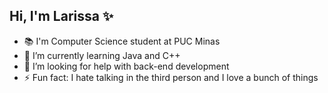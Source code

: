 ## Hi, I'm Larissa ✨

- 📚 I'm Computer Science student at PUC Minas
- 🌱 I’m currently learning Java and C++
- 🤔 I’m looking for help with back-end development
- ⚡ Fun fact: I hate talking in the third person and I love a bunch of things 

